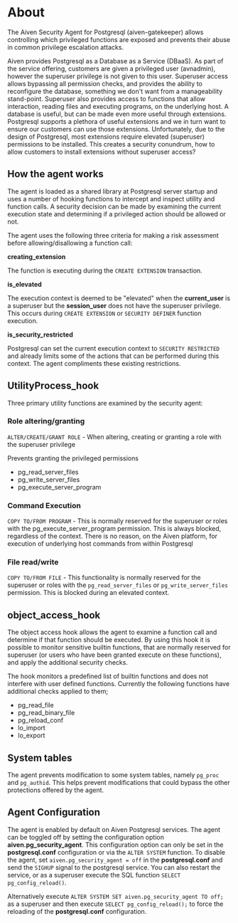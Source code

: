 # About

The Aiven Security Agent for Postgresql (aiven-gatekeeper) allows controlling which privileged functions are exposed and prevents their abuse in common privilege escalation attacks.

Aiven provides Postgresql as a Database as a Service (DBaaS). As part of the service offering, customers are given a privileged user (avnadmin), however the superuser privilege is not given to this user. Superuser access allows bypassing all permission checks, and provides the ability to reconfigure the database, something we don't want from a manageability stand-point. Superuser also provides access to functions that allow interaction, reading files and executing programs, on the underlying host. A database is useful, but can be made even more useful through extensions. Postgresql supports a plethora of useful extensions and we in turn want to ensure our customers can use those extensions. Unfortunately, due to the design of Postgresql, most extensions require elevated (superuser) permissions to be installed. This creates a security conundrum, how to allow customers to install extensions without superuser access?

## How the agent works
The agent is loaded as a shared library at Postgresql server startup and uses a number of hooking functions to intercept and inspect utility and function calls. A security decision can be made by examining the current execution state and determining if a privileged action should be allowed or not.

The agent uses the following three criteria for making a risk assessment before allowing/disallowing a function call:

**creating_extension**

The function is executing during the `CREATE EXTENSION` transaction.

**is_elevated**

The execution context is deemed to be "elevated" when the __current_user__ is a superuser but the __session_user__ does not have the superuser privilege. This occurs during `CREATE EXTENSION` or `SECURITY DEFINER` function execution.

**is_security_restricted**

Postgresql can set the current execution context to `SECURITY RESTRICTED` and already limits some of the actions that can be performed during this context. The agent compliments these existing restrictions.

## UtilityProcess_hook

Three primary utility functions are examined by the security agent:

### Role altering/granting

`ALTER/CREATE/GRANT ROLE` - When altering, creating or granting a role with the superuser privilege

Prevents granting the privileged permissions

* pg_read_server_files
* pg_write_server_files
* pg_execute_server_program

### Command Execution

`COPY TO/FROM PROGRAM` - This is normally reserved for the superuser or roles with the pg_execute_server_program permission. This is always blocked, regardless of the context. There is no reason, on the Aiven platform, for execution of underlying host commands from within Postgresql

### File read/write

`COPY TO/FROM FILE` - This functionality is normally reserved for the superuser or roles with the `pg_read_server_files` or `pg_write_server_files` permission. This is blocked during an elevated context.


## object_access_hook

The object access hook allows the agent to examine a function call and determine if that function should be executed. By using this hook it is possible to monitor sensitive builtin functions, that are normally reserved for superuser (or users who have been granted execute on these functions), and apply the additional security checks.

The hook monitors a predefined list of builtin functions and does not interfere with user defined functions. Currently the following functions have additional checks applied to them;

* pg_read_file
* pg_read_binary_file
* pg_reload_conf
* lo_import
* lo_export

## System tables

The agent prevents modification to some system tables, namely `pg_proc` and `pg_authid`. This helps prevent modifications that could bypass the other protections offered by the agent.

## Agent Configuration

The agent is enabled by default on Aiven Postgresql services. The agent can be toggled off by setting the configuration option **aiven.pg_security_agent**. This configuration option can only be set in the __postgresql.conf__ configuration or via the `ALTER SYSTEM` function.
To disable the agent, set `aiven.pg_security_agent = off` in the __postgresql.conf__ and send the `SIGHUP` signal to the postgresql service. You can also restart the service, or as a superuser execute the SQL function `SELECT pg_config_reload()`.

Alternatively execute `ALTER SYSTEM SET aiven.pg_security_agent TO off;` as a superuser and then execute `SELECT pg_config_reload();` to force the reloading of the __postgresql.conf__ configuration.
